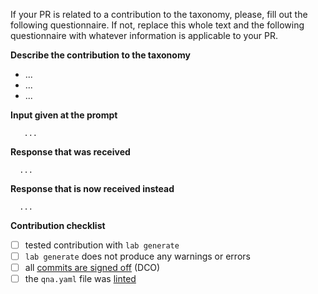 If your PR is related to a contribution to the taxonomy, please, fill
out the following questionnaire. If not, replace this whole text and the
following questionnaire with whatever information is applicable to your PR.

**Describe the contribution to the taxonomy**

<!-- A concise description of what the contribution brings, replace "..." in the bullet list -->

- ...
- ...
- ...

**Input given at the prompt**

<!-- What you entered, replace "..." -->

```
   ...
```

**Response that was received**

<!-- What you received in response to your input, replace "..." -->

```
  ...
```

**Response that is now received instead**

<!-- What you receive with your contribution, replace "..." -->

```
  ...
```

**Contribution checklist**

<!-- Insert an x between the empty brackets: [ ] >> [x] -->

- [ ] tested contribution with `lab generate`
- [ ] `lab generate` does not produce any warnings or errors
- [ ] all [commits are signed off](https://github.com/instruct-lab/taxonomy/blob/main/CONTRIBUTING.md#legal) (DCO)
- [ ] the `qna.yaml` file was [linted](https://yamllint.com)
